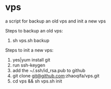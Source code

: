 vps
===

a script for backup an old vps and init a new vps

Steps to backup an old vps:
1. sh vps.sh backup


Steps to init a new vps:
1. yes|yum install git
2. run ssh-keygen
3. add the ~/.ssh/id_rsa.pub to github
4. git clone git@github.com:zhaoqifa/vps.git
5. cd vps && sh vps.sh init
